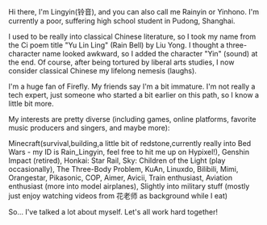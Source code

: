 Hi there, I'm Lingyin(铃音), and you can also call me Rainyin or Yinhono. I'm currently a poor, suffering high school student in Pudong, Shanghai.

I used to be really into classical Chinese literature, so I took my name from the Ci poem title "Yu Lin Ling" (Rain Bell) by Liu Yong. I thought a three-character name looked awkward, so I added the character "Yin" (sound) at the end. Of course, after being tortured by liberal arts studies, I now consider classical Chinese my lifelong nemesis (laughs).

I'm a huge fan of Firefly. My friends say I'm a bit immature. I'm not really a tech expert, just someone who started a bit earlier on this path, so I know a little bit more.

My interests are pretty diverse (including games, online platforms, favorite music producers and singers, and maybe more):

Minecraft(survival,building,a little bit of redstone,currently really into Bed Wars - my ID is Rain_Lingyin, feel free to hit me up on Hypixel!), Genshin Impact (retired), Honkai: Star Rail, Sky: Children of the Light (play occasionally), The Three-Body Problem, KuAn, Linuxdo, Bilibili, Mimi, Orangestar, Pikasonic, COP, Aimer, Avicii, Train enthusiast, Aviation enthusiast (more into model airplanes), Slightly into military stuff (mostly just enjoy watching videos from 花老师 as background while I eat)

So... I've talked a lot about myself. Let's all work hard together!
